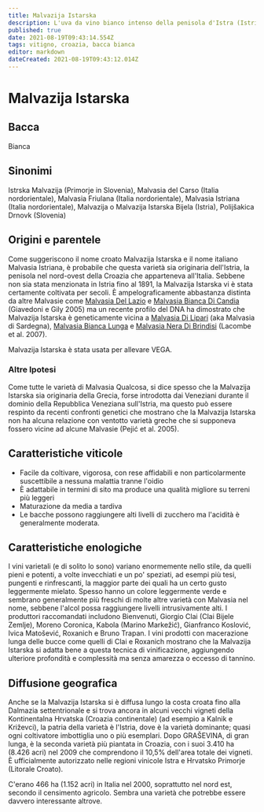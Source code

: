 ```yaml
---
title: Malvazija Istarska
description: L'uva da vino bianco intenso della penisola d'Istra (Istria) Croata
published: true
date: 2021-08-19T09:43:14.554Z
tags: vitigno, croazia, bacca bianca
editor: markdown
dateCreated: 2021-08-19T09:43:12.014Z
---
```


# Malvazija Istarska

## Bacca
Bianca

## Sinonimi
Istrska Malvazija (Primorje in Slovenia), Malvasia del Carso (Italia nordorientale), Malvasia Friulana (Italia nordorientale), Malvasia Istriana (Italia nordorientale), Malvazija o Malvazija Istarska Bijela (Istria), Polijšakica Drnovk  (Slovenia)


## Origini e parentele
Come suggeriscono il nome croato Malvazija Istarska e il nome italiano Malvasia Istriana, è probabile che questa varietà sia originaria dell'Istria, la penisola nel nord-ovest della Croazia che apparteneva all'Italia. Sebbene non sia stata menzionata in Istria fino al 1891, la Malvazija Istarska vi è stata certamente coltivata per secoli. È ampelograficamente abbastanza distinta da altre Malvasie come [Malvasia Del Lazio](/vitigni/bacca-bianca/malvasia-del-lazio) e [Malvasia Bianca Di Candia](/vitigni/bacca-bianca/malvasia-bianca-di-candia) (Giavedoni e Gily 2005) ma un recente profilo del DNA ha dimostrato che Malvazija Istarska è geneticamente vicina a [Malvasia Di Lipari](/vitigni/bacca-bianca/malvasia-di-lipari) (aka Malvasia di Sardegna), [Malvasia Bianca Lunga](/vitigni/bacca-bianca/malvasia-bianca-lunga) e [Malvasia Nera Di Brindisi](/vitigni/bacca-nera/malvasia-nera-di-brindisi) (Lacombe et al. 2007).

Malvazija Istarska è stata usata per allevare VEGA.

### Altre Ipotesi

Come tutte le varietà di Malvasia Qualcosa, si dice spesso che la Malvazija Istarska sia originaria della Grecia, forse introdotta dai Veneziani durante il dominio della Repubblica Veneziana sull'Istria, ma questo può essere respinto da recenti confronti genetici che mostrano che la Malvazija Istarska non ha alcuna relazione con ventotto varietà greche che si supponeva fossero vicine ad alcune Malvasie (Pejić et al. 2005).

## Caratteristiche viticole

- Facile da coltivare, vigorosa, con rese affidabili e non particolarmente suscettibile a nessuna malattia tranne l'oidio 
- È adattabile in termini di sito ma produce una qualità migliore su terreni più leggeri
- Maturazione da media a tardiva 
- Le bacche possono raggiungere alti livelli di zucchero ma l'acidità è generalmente moderata.

## Caratteristiche enologiche

I vini varietali (e di solito lo sono) variano enormemente nello stile, da quelli pieni e potenti, a volte invecchiati e un po' speziati, ad esempi più tesi, pungenti e rinfrescanti, la maggior parte dei quali ha un certo gusto leggermente mielato. Spesso hanno un colore leggermente verde e sembrano generalmente più freschi di molte altre varietà con Malvasia nel nome, sebbene l'alcol possa raggiungere livelli intrusivamente alti. I produttori raccomandati includono Bienvenuti, Giorgio Clai (Clai Bijele Zemlje), Moreno Coronica, Kabola (Marino Markežić), Gianfranco Koslović, Ivica Matošević, Roxanich e Bruno Trapan. I vini prodotti con macerazione lunga delle bucce come quelli di Clai e Roxanich mostrano che la Malvazija Istarska si adatta bene a questa tecnica di vinificazione, aggiungendo ulteriore profondità e complessità ma senza amarezza o eccesso di tannino.


## Diffusione geografica

Anche se la Malvazija Istarska si è diffusa lungo la costa croata fino alla Dalmazia settentrionale e si trova ancora in alcuni vecchi vigneti della Kontinentalna Hrvatska (Croazia continentale) (ad esempio a Kalnik e Križevci), la patria della varietà è l'Istria, dove è la varietà dominante; quasi ogni coltivatore imbottiglia uno o più esemplari. Dopo GRAŠEVINA, di gran lunga, è la seconda varietà più piantata in Croazia, con i suoi 3.410 ha (8.426 acri) nel 2009 che comprendono il 10,5% dell'area totale dei vigneti. È ufficialmente autorizzato nelle regioni vinicole Istra e Hrvatsko Primorje (Litorale Croato).

C'erano 466 ha (1.152 acri) in Italia nel 2000, soprattutto nel nord est, secondo il censimento agricolo. Sembra una varietà che potrebbe essere davvero interessante altrove.


